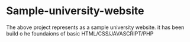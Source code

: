 # Sample-university-website
The above project represents as a sample university website.
it has been build o he foundaions of basic HTML/CSS/JAVASCRIPT/PHP
                                                                                  
                
